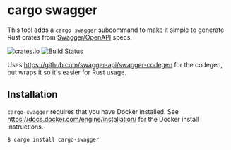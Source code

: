 # cargo swagger

This tool adds a `cargo swagger` subcommand to make it simple to generate Rust crates from [Swagger/OpenAPI](https://swagger.io/) specs.

[![crates.io](https://img.shields.io/crates/v/cargo-swagger.svg)](https://crates.io/crates/cargo-swagger) [![Build Status](https://travis-ci.org/Metaswitch/swagger-rs.svg?branch=master)](https://travis-ci.org/Metaswitch/swagger-rs)

Uses https://github.com/swagger-api/swagger-codegen for the codegen, but wraps it so it's easier for Rust usage.

## Installation

`cargo-swagger` requires that you have Docker installed. See https://docs.docker.com/engine/installation/ for the Docker install instructions.

```sh
$ cargo install cargo-swagger
```
